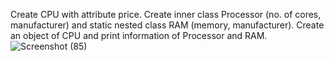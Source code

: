 Create CPU with attribute price. Create inner class Processor (no. of cores, manufacturer) and static nested class RAM (memory, manufacturer). Create an object of CPU and print information of Processor and RAM.![Screenshot (85)](https://user-images.githubusercontent.com/80004492/133676731-150a79f9-c452-405f-8fd7-414ccc78a52b.png)
